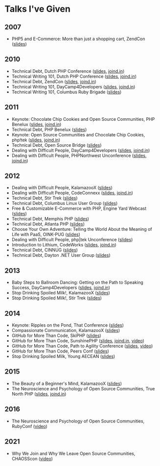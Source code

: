 # Talks I've Given

## 2007
- PHP5 and E-Commerce: More than just a shopping cart, ZendCon ([slides](http://naramore.net/slides/ZendCon_07.odp))

## 2010
- Technical Debt, Dutch PHP Conference ([slides](http://naramore.net/slides/DPC10-techdebt.pdf), [joind.in](https://joind.in/talk/view/1536))
- Technical Writing 101, Dutch PHP Conference ([slides](http://naramore.net/slides/DPC10-tech-writing.pdf), [joind.in](https://joind.in/talk/view/1558))
- Technical Debt, ZendCon ([slides](http://www.slideshare.net/enaramore/zend-con-presentation-techdebt), [joind.in](https://joind.in/talk/view/2246))
- Technical Writing 101, DayCamp4Developers ([slides](http://naramore.net/slides/DPC10-tech-writing.pdf), [joind.in](https://joind.in/talk/view/2343))
- Technical Writing 101, Columbus Ruby Brigade ([slides](https://www.dropbox.com/s/coq1ao5bkumqk3n/CRB10-tech-writing-101.odp?dl=0))

## 2011
- Keynote: Chocolate Chip Cookies and Open Source Communities, PHP Benelux ([slides](http://www.slideshare.net/enaramore/open-source-communities-php-benelux-keynote), [joind.in](https://joind.in/talk/view/2499))
- Technical Debt, PHP Benelux ([slides](http://www.slideshare.net/enaramore/technical-debt-phpbenelux))
- Keynote: Open Source Communities and Chocolate Chip Cookies, php!tek ([slides](http://www.slideshare.net/enaramore/open-source-communities-php-benelux-keynote), [joind.in](https://joind.in/talk/view/3418))
- Technical Debt, Open Source Bridge ([slides](http://www.slideshare.net/enaramore/technical-debt-osbridge))
- Dealing with Difficult People, DayCamp4Developers ([slides](https://www.dropbox.com/s/6z2clkfqf5r39ul/daycamp4devs_difficultpeople.key?dl=0), [joind.in](https://joind.in/talk/view/3800))
- Dealing with Difficult People, PHPNorthwest Unconference ([slides](https://www.dropbox.com/s/6z2clkfqf5r39ul/daycamp4devs_difficultpeople.key?dl=0), [joind.in](https://joind.in/talk/view/3818))


## 2012

- Dealing with Difficult People, KalamazooX ([slides](https://www.dropbox.com/s/3wzsqvtxgjlkvlt/kalamazoox_difficultpeople.key?dl=0))
- Dealing with Difficult People, CodeConnexx ([slides](), [joind.in](https://joind.in/talk/view/7667))
- Technical Debt, Stir Trek ([slides](https://www.dropbox.com/s/9gx4dii6kihj2ri/stirtrek_techdebt.pdf?dl=0))
- Technical Debt, Columbus Linux User Group ([slides](https://www.dropbox.com/s/26o618ocs2l4ibg/COLUG_tech_debt_2012.pdf?dl=0))
- Free & Customizable E-Commerce with PHP, Engine Yard Webcast ([slides](https://www.dropbox.com/s/o0gyigx4qz5xm2q/e-commerce%20webcast.pdf?dl=0))
- Technical Debt, Memphis PHP ([slides](https://www.dropbox.com/s/hkyxqkukkm9pmdu/MemphisPHP_techdebt.key?dl=0))
- Technical Debt, Atlanta PHP ([slides](https://www.dropbox.com/s/hkyxqkukkm9pmdu/MemphisPHP_techdebt.key?dl=0))
- Choose Your Own Adventure: Telling the World About the Meaning of Life with PaaS, OINK-PUG ([slides](https://www.dropbox.com/s/cdbdrteozvi8jbx/oink-pug-engineyardphpcloud.pdf?dl=0))
- Dealing with Difficult People, php|tek Unconference ([slides](https://www.dropbox.com/s/bxioxukvauz7obn/difficultpeople.pdf?dl=0))
- Introduction to Lithium, CodeWorks ([slides](http://www.slideshare.net/enaramore/lithium-14525442), [joind.in](https://joind.in/talk/view/7097))
- Technical Debt, CINNUG ([slides](https://www.dropbox.com/s/nrgy2ieke3fhp33/newtechdebtcinnug.key?dl=0))
- Technical Debt, Dayton .NET User Group ([slides](https://www.dropbox.com/s/nrgy2ieke3fhp33/newtechdebtcinnug.key?dl=0))

## 2013

- Baby Steps to Ballroom Dancing: Getting on the Path to Speaking Success, DayCamp4Developers ([slides](https://speakerdeck.com/elizabethn/baby-steps-to-ballroom-dancing-getting-on-the-path-to-speaking-success), [joind.in](https://joind.in/talk/view/8407))
- Stop Drinking Spoiled Milk!, KalamazooX ([slides](https://speakerdeck.com/elizabethn/stop-drinking-spoiled-milk))
- Stop Drinking Spoiled Milk!, Stir Trek ([slides](https://speakerdeck.com/elizabethn/stop-drinking-spoiled-milk))

## 2014

- Keynote: Ripples on the Pond, That Conference ([slides](https://speakerdeck.com/elizabethn/ripples-on-the-pond))
- Compassionate Communication, KalamazooX ([slides](https://www.dropbox.com/s/k907htjkfv5jkyo/Compassionate%20Communication.pdf?dl=0))
- GitHub for More Than Code, SkiPHP ([slides](https://speakerdeck.com/elizabethn/github-for-more-than-code))
- GitHub for More Than Code, SunshinePHP ([slides](https://speakerdeck.com/elizabethn/github-for-more-than-code-1), [joind.in](https://joind.in/talk/view/10522), [video](https://www.google.com/url?sa=t&rct=j&q=&esrc=s&source=web&cd=2&cad=rja&uact=8&ved=0CCQQtwIwAWoVChMIu--spPz2xwIVgQg-Ch3ZIABe&url=http%3A%2F%2Fwww.youtube.com%2Fwatch%3Fv%3D2RgF73JPcYk&usg=AFQjCNFx-tWlHKXeukuZWObg1p7ViNIexA&sig2=cu4MUzeFnAkGslpJspGhZg&bvm=bv.102537793,d.cWw))
- GitHub for More Than Code, Path to Agility Conference ([slides](https://speakerdeck.com/elizabethn/github-for-more-than-code-2), [video](https://www.google.com/url?sa=t&rct=j&q=&esrc=s&source=web&cd=6&cad=rja&uact=8&ved=0CDoQFjAFahUKEwi776yk_PbHAhWBCD4KHdkgAF4&url=http%3A%2F%2Fwww.thepathtoagility.com%2Fvideo-elizabeth-naramore-github-for-more-than-just-code%2F&usg=AFQjCNE1Z8S21RslN_v54C3HTifxt2Iepw&sig2=8OO9LR2pFFi_zI9oQlt5zw&bvm=bv.102537793,d.cWw))
- GitHub for More Than Code, Peers Conf ([slides](https://speakerdeck.com/elizabethn/github-for-more-than-code-2))
- Stop Drinking Spoiled Milk, Young AECEAN ([slides](https://speakerdeck.com/elizabethn/stop-drinking-spoiled-milk))


## 2015

- The Beauty of a Beginner's Mind, KalamazooX ([slides](https://www.dropbox.com/s/zcjhtdl3pjrysb6/kalamazoox-animated.m4v?dl=0))
- The Neuroscience and Psychology of Open Source Communities, True North PHP ([slides](https://speakerdeck.com/elizabethn/the-neuroscience-and-psychology-of-open-source), [joind.in](https://joind.in/talk/view/15827))

## 2016

 - The Neuroscience and Psychology of Open Source Communities, RubyConf ([video](http://confreaks.tv/presenters/elizabeth-barron))

## 2021

 - Why We Join and Why We Leave Open Source Communities, CHAOSScon ([video](https://www.youtube.com/watch?v=pP_l2maDy9A)) 
 
 
